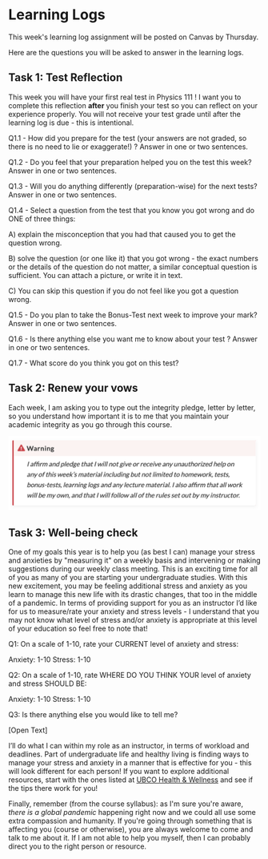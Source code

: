 # Learning Logs

This week's learning log assignment will be posted on Canvas by Thursday.

Here are the questions you will be asked to answer in the learning logs.

## Task 1: Test Reflection

This week you will have your first real test in Physics 111 !
I want you to complete this reflection **after** you finish your test so you can reflect on your experience properly.
You will not receive your test grade until after the learning log is due - this is intentional.

Q1.1 - How did you prepare for the test (your answers are not graded, so there is no need to lie or exaggerate!) ? Answer in one or two sentences.

Q1.2 - Do you feel that your preparation helped you on the test this week? Answer in one or two sentences.

Q1.3 - Will you do anything differently (preparation-wise) for the next tests? Answer in one or two sentences.

Q1.4 - Select a question from the test that you know you got wrong and do ONE of three things: 

A) explain the misconception that you had that caused you to get the question wrong. 

B) solve the question (or one like it) that you got wrong - the exact numbers or the details of the question do not matter, a similar conceptual question is sufficient. You can attach a picture, or write it in text.

C) You can skip this question if you do not feel like you got a question wrong. 

Q1.5 - Do you plan to take the Bonus-Test next week to improve your mark? Answer in one or two sentences.

Q1.6 - Is there anything else you want me to know about your test ? Answer in one or two sentences.

Q1.7 - What score do you think you got on this test?

## Task 2: Renew your vows

Each week, I am asking you to type out the integrity pledge, letter by letter, so you understand how important it is to me that you maintain your academic integrity as you go through this course.

<img src="../../images/pledge.png">

## Task 3: Well-being check

One of my goals this year is to help you (as best I can) manage your stress and anxieties by "measuring it" on a weekly basis and intervening or making suggestions during our weekly class meeting.
This is an exciting time for all of you as many of you are starting your undergraduate studies.
With this new excitement, you may be feeling additional stress and anxiety as you learn to manage this new life with its drastic changes, that too in the middle of a pandemic.
In terms of providing support for you as an instructor I’d like for us to measure/rate your anxiety and stress levels - I understand that you may not know what level of stress and/or anxiety is appropriate at this level of your education so feel free to note that! 

Q1: On a scale of 1-10, rate your CURRENT level of anxiety and stress: 

Anxiety: 1-10
Stress: 1-10

Q2: On a scale of 1-10, rate WHERE DO YOU THINK YOUR level of anxiety and stress SHOULD BE: 

Anxiety: 1-10
Stress: 1-10

Q3: Is there anything else you would like to tell me?

[Open Text]

I’ll do what I can within my role as an instructor, in terms of workload and deadlines.
Part of undergraduate life and healthy living is finding ways to manage your stress and anxiety in a manner that is effective for you - this will look different for each person! 
If you want to explore additional resources, start with the ones listed at [UBCO Health & Wellness](https://students.ok.ubc.ca/health-wellness/) and see if the tips there work for you!

Finally, remember (from the course syllabus): as I'm sure you're aware, *there is a global pandemic* happening right now and we could all use some extra compassion and humanity.
If you're going through something that is affecting you (course or otherwise), you are always welcome to come and talk to me about it. 
If I am not able to help you myself, then I can probably direct you to the right person or resource.
